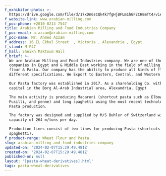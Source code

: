 ```yaml
---
f_exhibitor-photo: >-
  https://drive.google.com/file/d/17xDn6sCQk4k7fgHjBFLm1hGF2CH8mTt4/view?usp=drive_link
f_website-link: www.arabian-milling.com
f_poc-phone: +2010 0213 7547
title: Arabian Milling and Food Industries Company
f_poc-email: a.azzam@arabian-milling.com
f_poc-name: Mr. Ahmed Azzam
f_address: 16 EL Ekbal Street  , Victoria , Alexandria , Egypt
f_stand: M-F47
f_hall: Sheikh Maktoum Hall
f_brief: >-
  We are Arabian Milling and Food Industries company. We are one of the largest
  companies in Egypt and & Middle East working in the field of milling wheat
  flour & Pasta. Our company has the ability to produce all kinds of flour with
  different specifications. We Export to Eastern, Central, and Western Africa.

  Our Pasta factory was established in 2017. As a shareholding Co. with paid
  capital in the Borg Al-Arab Industrial area, Alexandria, Egypt

  The main activity is producing Macaroni (shortcut pasta such as Elbow,
  Fusilli, and penne) and long spaghetti using the most recent technology for
  Pasta production. 

  The factory was designed and supplied by M/S Buhler of Switzerland with a
  capacity of 264 m/tons per day.

  Production lines consist of two lines for producing Pasta (shortcuts and long
  spaghetti).
f_product-range: Wheat Flour and Pasta.
slug: arabian-milling-and-food-industries-company
updated-on: '2024-02-07T15:29:49.481Z'
created-on: '2024-02-07T15:29:49.481Z'
published-on: null
layout: '[pasta-wheat-derivatives].html'
tags: pasta-wheat-derivatives
---
```



